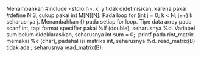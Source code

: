 Menambahkan #include <stdio.h>.
x, y tidak didefinisikan, karena pakai #define N 3, cukup pakai int M[N][N].
Pada loop for (int j = 0; k < N; j++) k seharusnya j.
Menambahkan {} pada setiap for loop.
Tipe data array pada scanf int, tapi format specifier pakai %lf (double), seharusnya %d.
Variabel sum belum dideklarasikan, seharusnya int sum = 0;.
printf pada rint_matrix memakai %c (char), padahal isi matriks int, seharusnya %d.
read_matrix(B) tidak ada ; seharusnya read_matrix(B);
